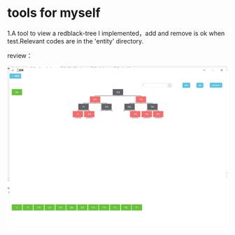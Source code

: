 # tools for myself

1.A tool to view a redblack-tree I implemented，add and remove is ok when test.Relevant codes are in the 'entity' directory.

review：

![image-20221019081507544](.\asserts\image-20221019081507544.png)